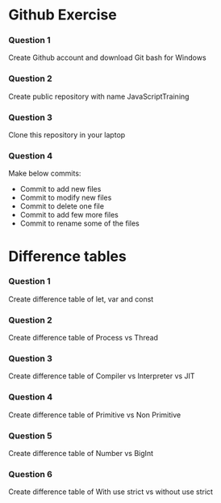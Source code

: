 # Github Exercise

### Question 1

Create Github account and download Git bash for Windows

### Question 2

Create public repository with name JavaScriptTraining

### Question 3

Clone this repository in your laptop

### Question 4

Make below commits:

- Commit to add new files
- Commit to modify new files
- Commit to delete one file
- Commit to add few more files
- Commit to rename some of the files

# Difference tables

### Question 1

Create difference table of let, var and const

### Question 2

Create difference table of Process vs Thread

### Question 3

Create difference table of Compiler vs Interpreter vs JIT

### Question 4

Create difference table of Primitive vs Non Primitive

### Question 5

Create difference table of Number vs BigInt

### Question 6

Create difference table of With use strict vs without use strict
